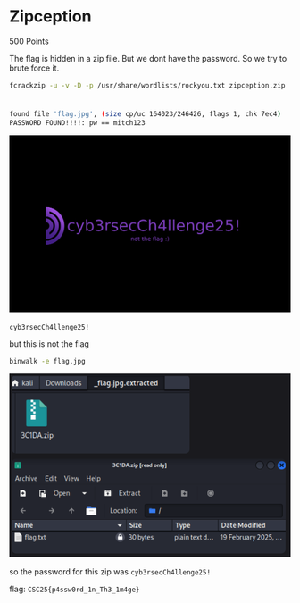 # Zipception

500 Points

The flag is hidden in a zip file. But we dont have the password. So we try to brute force it.

```bash
fcrackzip -u -v -D -p /usr/share/wordlists/rockyou.txt zipception.zip


found file 'flag.jpg', (size cp/uc 164023/246426, flags 1, chk 7ec4)
PASSWORD FOUND!!!!: pw == mitch123
```

![Flag](flag.jpg)

`cyb3rsecCh4llenge25!`

but this is not the flag

```bash
binwalk -e flag.jpg
```

![image](image.png)

so the password for this zip was `cyb3rsecCh4llenge25!`

flag:
`CSC25{p4ssw0rd_1n_Th3_1m4ge}`
